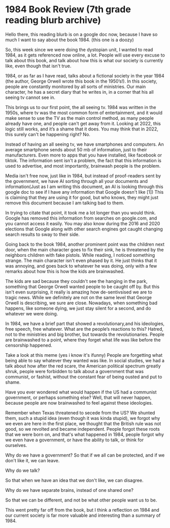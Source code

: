 # 1984 Book Review (7th grade reading blurb archive)

Hello there, this reading blurb is on a google doc now, because I have so much I
want to say about the book 1984. (this one is a doozy)

So, this week since we were doing the dystopian unit, I wanted to read 1984, as
it gets referenced now online, a lot. People will use every excuse to talk about
this book, and talk about how this is what our society is currently like, even
though that isn't true.

1984, or as far as I have read, talks about a fictional society in the year 1984
(the author, George Orwell wrote this book in the 1950’s!). In this society,
people are constantly monitored by all sorts of ministries. Our main character,
he has a secret diary that he writes in, in a corner that his all seeing tv
cannot see in.

This brings us to our first point, the all seeing tv. 1984 was written in the
1950s, where tv was the most common form of entertainment, and it would make
sense to use the TV as the main control method, as many people already have one,
and people can't get away from it. Looking at 2022, this logic still works, and
it’s a shame that it does. You may think that in 2022, this surely can't be
happening right? No.

Instead of having an all seeing tv, we have smartphones and computers. An
average smartphone sends about 50 mb of information, just to their
manufacturers. Even more to apps that you have installed, like facebook or
tiktok. The information sent isn't a problem, the fact that this information is
used to advertise, and most importantly, brainwash people is the problem.

Media isn't free now, just like in 1984, but instead of proof-readers sent by
the government, we have AI sorting through all your documents and
information(Just as I am writing this document, an AI is looking through this
google doc to see if I have any information that Google doesn't like [1]) This
is claiming that they are using it for good, but who knows, they might just
remove this document because I am talking bad to them.

In trying to citate that point, it took me a lot longer than you would think.
Google has removed this information from searches on google.com, and you cannot
access it easily. You may also know during the 2016 and 2020 elections that
Google along with other search engines got caught changing search results to
sway to their side.

Going back to the book 1984, another prominent point was the children next door,
when the main character goes to fix their sink, he is threatened by the
neighbors children with fake pistols. While reading, I noticed something
strange. The main character isn't even phased by it. He just thinks that it was
annoying, and goes back to whatever he was doing, only with a few remarks about
how this is how the kids are brainwashed.

The kids are sad because they couldn't see the hanging in the park, something
that George Orwell wanted people to be caught off by. But this isn't even
surprising, it really is amazing how de-sentivsised we are to tragic news. While
we definitely are not on the same level that George Orwell is describing, we
sure are close. Nowadays, when something bad happens, like someone dying, we
just stay silent for a second, and do whatever we were doing.

In 1984, we have a brief part that showed a revolutionary,and his ideologies,
free speech, free whatever. What are the people’s reactions to this? Hatred, not
to the ministries and big brother, but towards the revolutionaries. People are
brainwashed to a point, where they forget what life was like before the
censorship happened.

Take a look at this meme (yes i know it's ifunny) People are forgetting what
being able to say whatever they wanted was like. In social studies, we had a
talk about how after the red scare, the American political spectrum greatly
shruk, people were forbidden to talk about a government that was communist, or
fashist, without the constant fear of being ousted and put to shame.

Have you ever wondered what would happen if the US had a communist government,
or perhaps something else? Well, that will never happen, because people are now
brainwashed to feel against these ideologies.

Remember when Texas threatened to secede from the US? We shunted them, such a
stupid idea (even though it was kinda stupid), we forgot why we even are here in
the first place, we thought that the British rule was not good, so we revolted
and became independent. People forgot these roots that we were born on, and
that's what happened in 1984, people forgot why we even have a government, or
have the ability to talk, or think for ourselves.

Why do we have a government? So that if we all can be protected, and if we don't
like it, we can leave.

Why do we talk?

So that when we have an idea that we don't like, we can disagree.

Why do we have separate brains, instead of one shared one?

So that we can be different, and not be what other people want us to be.

This went pretty far off from the book, but I think a reflection on 1984 and our
current society is far more valuable and interesting than a summary of 1984.
